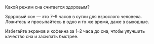Какой режим сна считается здоровым?

Здоровый сон — это 7–9 часов в сутки для взрослого человека. Ложитесь и просыпайтесь в одно и то же время, даже в выходные.

Избегайте экранов и кофеина за 1–2 часа до сна, чтобы улучшить качество сна и засыпать быстрее.
